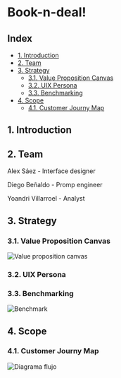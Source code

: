 # Book-n-deal!

## Index

- [1. Introduction](#1-introduction)
- [2. Team](#2-team)
- [3. Strategy](#3-strategy)
  - [3.1. Value Proposition Canvas](#31-value-proposition-canvas)
  - [3.2. UIX Persona](#32-personas-ux)
  - [3.3. Benchmarking](#33-benchmarking)
- [4. Scope](#4-scope)
  - [4.1. Customer Journy Map](#41-customer-journy-map)

## 1. Introduction

## 2. Team

Alex Sáez - Interface designer

Diego Beñaldo - Promp engineer

Yoandri Villarroel - Analyst

## 3. Strategy
### 3.1. Value Proposition Canvas
![Value proposition canvas](https://github.com/user-attachments/assets/3e7315c0-5477-4487-bae0-8357b61a6eb5)

### 3.2. UIX Persona

### 3.3. Benchmarking
![Benchmark](https://github.com/user-attachments/assets/22d3848d-5a81-4a6a-a3f1-291e67fefaff)

## 4. Scope
### 4.1. Customer Journy Map
![Diagrama flujo](https://github.com/user-attachments/assets/b1cd6868-5bb6-49e0-a4ea-050b0452e260)
